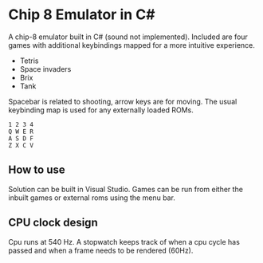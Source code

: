 # Chip 8 Emulator in C#

A chip-8 emulator built in C# (sound not implemented). Included are four games with additional keybindings mapped for a more intuitive experience. 

- Tetris
- Space invaders
- Brix
- Tank

Spacebar is related to shooting, arrow keys are for moving. The usual keybinding map is used for any externally loaded ROMs.

```
1 2 3 4
Q W E R
A S D F
Z X C V
```

## How to use

Solution can be built in Visual Studio. Games can be run from either the inbuilt games or external roms using the menu bar.

## CPU clock design

Cpu runs at 540 Hz. A stopwatch keeps track of when a cpu cycle has passed and when a frame needs to be rendered (60Hz). 